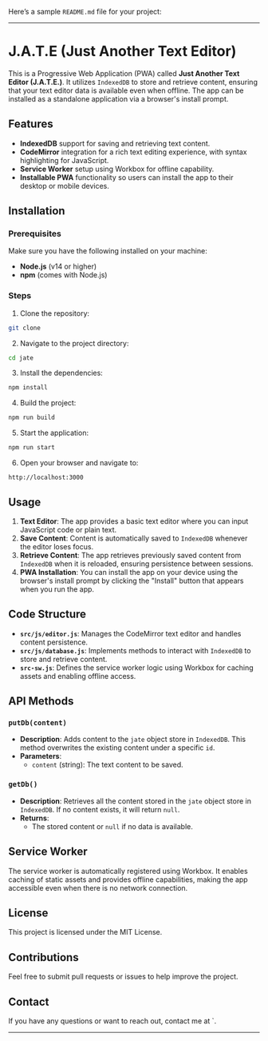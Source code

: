 Here’s a sample `README.md` file for your project:

---

# J.A.T.E (Just Another Text Editor)

This is a Progressive Web Application (PWA) called **Just Another Text Editor (J.A.T.E.)**. It utilizes `IndexedDB` to store and retrieve content, ensuring that your text editor data is available even when offline. The app can be installed as a standalone application via a browser's install prompt.

## Features

- **IndexedDB** support for saving and retrieving text content.
- **CodeMirror** integration for a rich text editing experience, with syntax highlighting for JavaScript.
- **Service Worker** setup using Workbox for offline capability.
- **Installable PWA** functionality so users can install the app to their desktop or mobile devices.

## Installation

### Prerequisites

Make sure you have the following installed on your machine:

- **Node.js** (v14 or higher)
- **npm** (comes with Node.js)

### Steps

1. Clone the repository:

```bash
git clone 
```

2. Navigate to the project directory:

```bash
cd jate
```

3. Install the dependencies:

```bash
npm install
```

4. Build the project:

```bash
npm run build
```

5. Start the application:

```bash
npm run start
```

6. Open your browser and navigate to:

```
http://localhost:3000
```

## Usage

1. **Text Editor**: The app provides a basic text editor where you can input JavaScript code or plain text.
2. **Save Content**: Content is automatically saved to `IndexedDB` whenever the editor loses focus.
3. **Retrieve Content**: The app retrieves previously saved content from `IndexedDB` when it is reloaded, ensuring persistence between sessions.
4. **PWA Installation**: You can install the app on your device using the browser's install prompt by clicking the "Install" button that appears when you run the app.

## Code Structure

- **`src/js/editor.js`**: Manages the CodeMirror text editor and handles content persistence.
- **`src/js/database.js`**: Implements methods to interact with `IndexedDB` to store and retrieve content.
- **`src-sw.js`**: Defines the service worker logic using Workbox for caching assets and enabling offline access.

## API Methods

### `putDb(content)`

- **Description**: Adds content to the `jate` object store in `IndexedDB`. This method overwrites the existing content under a specific `id`.
- **Parameters**: 
  - `content` (string): The text content to be saved.
  
### `getDb()`

- **Description**: Retrieves all the content stored in the `jate` object store in `IndexedDB`. If no content exists, it will return `null`.
- **Returns**: 
  - The stored content or `null` if no data is available.

## Service Worker

The service worker is automatically registered using Workbox. It enables caching of static assets and provides offline capabilities, making the app accessible even when there is no network connection.

## License

This project is licensed under the MIT License.

## Contributions

Feel free to submit pull requests or issues to help improve the project.

## Contact

If you have any questions or want to reach out, contact me at `.

---

